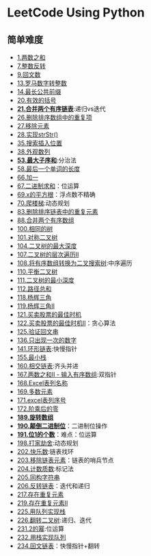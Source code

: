 # LeetCode Using Python

## 简单难度
- [1.两数之和](two_sum.py)
- [7.整数反转](reverse_integer.py)
- [9.回文数](Palindrome_Number.py)
- [13.罗马数字转整数](roman_to_integer.py)
- [14.最长公共前缀](longest_common_prefix.py)
- [20.有效的括号](valid_parentheses.py)
- [**21.合并两个有序链表**](merge_two_sorted_lists.py):递归vs迭代
- [26.删除排序数组中的重复项](remove_duplicates_from_sorted_array.py)
- [27.移除元素](remove_element.py)
- [28.实现strStr()](implement_strstr.py)
- [35.搜索插入位置](search_insert_position.py)
- [38.外观数列](count_and_say.py)
- [**53.最大子序和**](maximum_subarray.py):分治法
- [58.最后一个单词的长度](length_of_last_word.py)
- [66.加一](plus_one.py)
- [67.二进制求和](add_binary.py)：位运算
- [69.x的平方根](sqrtx.py)：浮点数不精确
- [70.爬楼梯](climbing_stairs.py):动态规划
- [83.删除排序链表中的重复元素](83.删除排序链表中的重复元素.py)
- [88.合并两个有序数组](88.合并两个有序数组.py)
- [100.相同的树](100.相同的树.py)
- [101.对称二叉树](101.对称二叉树.py)
- [104.二叉树的最大深度](104.二叉树的最大深度.py)
- [107.二叉树的层次遍历II](107.二叉树的层次遍历-ii.py)
- [108.将有序数组转换为二叉搜索树](108.将有序数组转换为二叉搜索树.py):中序遍历
- [110.平衡二叉树](110.平衡二叉树.py)
- [111.二叉树的最小深度](111.二叉树的最小深度.py)
- [112.路径总和](112.路径总和.py)
- [118.杨辉三角](118.杨辉三角.py)
- [119.杨辉三角II](119.杨辉三角-ii.py)
- [121.买卖股票的最佳时机](121.买卖股票的最佳时机.py)
- [122.买卖股票的最佳时机II](122.买卖股票的最佳时机-ii.py)：贪心算法
- [125.验证回文串](125.验证回文串.py)
- [136.只出现一次的数字](136.只出现一次的数字.py)
- [141.环形链表](141.环形链表.py):快慢指针
- [155.最小栈](155.最小栈.py)
- [160.相交链表](160.相交链表.py):齐头并进
- [167.两数之和II - 输入有序数组](167.两数之和-ii-输入有序数组.py):双指针
- [168.Excel表列名称](168.excel表列名称.py)
- [169.多数元素](169.多数元素.py)
- [171.excel表列序号](171.excel表列序号.py)
- [172.阶乘后的零](172.阶乘后的零.py)
- [**189.旋转数组**](189.旋转数组.py)
- [**190.颠倒二进制位**](190.颠倒二进制位.py)：二进制位操作
- [**191.位1的个数**](191.位-1-的个数.py)：难点：位运算
- [198.打家劫舍](198.打家劫舍.py):动态规划
- [202.快乐数](202.快乐数.py):链表找环
- [203.移除链表元素](203.移除链表元素.py)：链表的哨兵节点
- [204.计数质数](204.计数质数.py):标记法
- [205.同构字符串](205.同构字符串.py)
- [206.反转链表](206.反转链表.py)：迭代和递归
- [217.存在重复元素](217.存在重复元素.py)
- [219.存在重复元素II](219.存在重复元素-ii.py)
- [225.用队列实现栈](225.用队列实现栈.py)
- [226.翻转二叉树](226.翻转二叉树.py):递归、迭代
- [231.2的幂](231.2-的幂.py):位运算
- [232.用栈实现队列](232.用栈实现队列.py)
- [234.回文链表](234.回文链表.py)：快慢指针+翻转